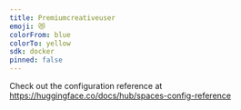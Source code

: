 ```yaml
---
title: Premiumcreativeuser
emoji: 😻
colorFrom: blue
colorTo: yellow
sdk: docker
pinned: false
---
```

Check out the configuration reference at https://huggingface.co/docs/hub/spaces-config-reference
